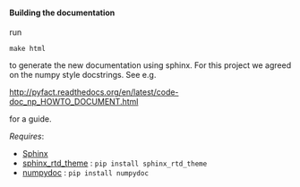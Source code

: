#### Building the documentation

run
	
	make html
	
to generate the new documentation using sphinx.
For this project we agreed on the numpy style docstrings. See e.g.

http://pyfact.readthedocs.org/en/latest/code-doc_np_HOWTO_DOCUMENT.html
	
for a guide.

*Requires*: 

* [Sphinx](http://www.sphinx-doc.org/)
* [sphinx_rtd_theme](https://github.com/snide/sphinx_rtd_theme) : `pip install sphinx_rtd_theme`
* [numpydoc](https://pypi.python.org/pypi/numpydoc) : `pip install numpydoc`
